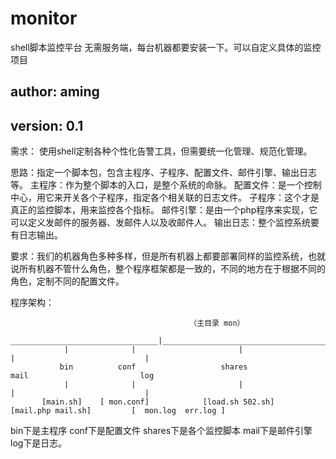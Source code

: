 # monitor
shell脚本监控平台
无需服务端，每台机器都要安装一下。可以自定义具体的监控项目

## author: aming
## version: 0.1

需求： 使用shell定制各种个性化告警工具，但需要统一化管理、规范化管理。

思路：指定一个脚本包，包含主程序、子程序、配置文件、邮件引擎、输出日志等。
主程序：作为整个脚本的入口，是整个系统的命脉。
配置文件：是一个控制中心，用它来开关各个子程序，指定各个相关联的日志文件。
子程序：这个才是真正的监控脚本，用来监控各个指标。
邮件引擎：是由一个php程序来实现，它可以定义发邮件的服务器、发邮件人以及收邮件人。
输出日志：整个监控系统要有日志输出。

要求：我们的机器角色多种多样，但是所有机器上都要部署同样的监控系统，也就说所有机器不管什么角色，整个程序框架都是一致的，不同的地方在于根据不同的角色，定制不同的配置文件。

程序架构：   

                                            （主目录 mon）
                 _________________________________|_____________________________________________________________
                |              |                       |                       |                             |
               bin          conf                   shares                     mail                         log
                |              |                       |                       |                             |
           [main.sh]    [ mon.conf]            [load.sh 502.sh]       [mail.php mail.sh]         [  mon.log  err.log ]

bin下是主程序
conf下是配置文件
shares下是各个监控脚本
mail下是邮件引擎
log下是日志。

